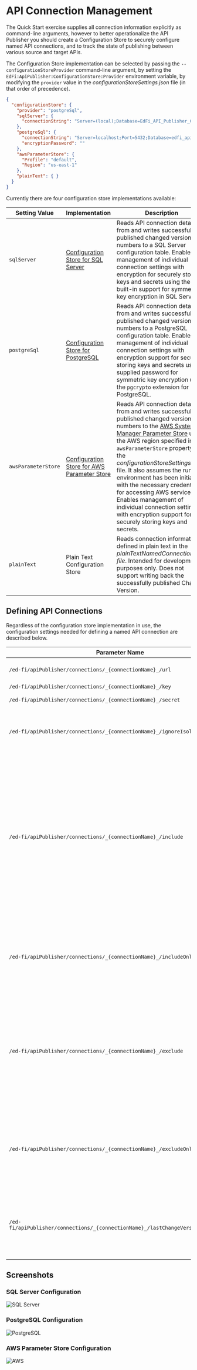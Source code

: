 # API Connection Management

The Quick Start exercise supplies all connection information explicitly as command-line arguments, however to better operationalize the API Publisher you should create a Configuration Store to securely configure named API connections, and to track the state of publishing between various source and target APIs.

The Configuration Store implementation can be selected by passing the `--configurationStoreProvider` command-line argument, by setting the `EdFi:ApiPublisher:ConfigurationStore:Provider` environment variable, by modifying the `provider` value in the _configurationStoreSettings.json_ file (in that order of precedence).

```json
{
  "configurationStore": {
    "provider": "postgreSql",
    "sqlServer": {
      "connectionString": "Server=(local);Database=EdFi_API_Publisher_Configuration;Trusted_Connection=True"
    },
    "postgreSql": {
      "connectionString": "Server=localhost;Port=5432;Database=edfi_api_publisher_configuration",
      "encryptionPassword": ""
    },
    "awsParameterStore": {
      "Profile": "default",
      "Region": "us-east-1"
    },
    "plainText": { }
  }
}
```

Currently there are four configuration store implementations available:

| Setting Value                    | Implementation                                                                           | Description                                                                                                                                                                                                                                                                                                                                                                                                                                                                                                                                                                                               |
| -------------------------------- | ---------------------------------------------------------------------------------------- | --------------------------------------------------------------------------------------------------------------------------------------------------------------------------------------------------------------------------------------------------------------------------------------------------------------------------------------------------------------------------------------------------------------------------------------------------------------------------------------------------------------------------------------------------------------------------------------------------------- |
| <nobr>`sqlServer`</nobr>         | [Configuration Store for SQL Server](../configurationstore/Sql-Server.md)                   | Reads API connection details from and writes successfully published changed version numbers to a SQL Server configuration table. Enables management of individual connection settings with encryption for securely storing keys and secrets using the built-in support for symmetric key encryption in SQL Server.                                                                                                                                                                                                                                                                                        |
| <nobr>`postgreSql`</nobr>        | [Configuration Store for PostgreSQL](../configurationstore/PostgreSql.md)                   | Reads API connection details from and writes successfully published changed version numbers to a PostgreSQL configuration table. Enables management of individual connection settings with encryption support for securely storing keys and secrets using a supplied password for symmetric key encryption using the `pgcrypto` extension for PostgreSQL.                                                                                                                                                                                                                                                 |
| <nobr>`awsParameterStore`</nobr> | [Configuration Store for AWS Parameter Store](../configurationstore/Aws-Parameter-Store.md) | Reads API connection details from and writes successfully published changed version numbers to the [AWS Systems Manager Parameter Store](https://docs.aws.amazon.com/systems-manager/latest/userguide/systems-manager-parameter-store.html) using the AWS region specified in the `awsParameterStore` property of the _configurationStoreSettings.json_ file. It also assumes the runtime environment has been initialized with the necessary credentials for accessing AWS services. Enables management of individual connection settings with encryption support for securely storing keys and secrets. |
| `plainText`                      | Plain Text Configuration Store                                                           | Reads connection information defined in plain text in the _plainTextNamedConnection.json file_. Intended for development purposes only. Does not support writing back the successfully published Change Version.                                                                                                                                                                                                                                                                                                                                                                                          |

## Defining API Connections

Regardless of the configuration store implementation in use, the configuration settings needed for defining a named API connection are described below.

| Parameter Name                                                                              | Type         | Description                                                                                                                                                                                                                                                                                                                                                                                                                                                                                                                                                                                                                                                                                                                                 |
|---------------------------------------------------------------------------------------------| ------------ |---------------------------------------------------------------------------------------------------------------------------------------------------------------------------------------------------------------------------------------------------------------------------------------------------------------------------------------------------------------------------------------------------------------------------------------------------------------------------------------------------------------------------------------------------------------------------------------------------------------------------------------------------------------------------------------------------------------------------------------------|
| `/ed-fi/apiPublisher/connections/_{connectionName}_/url`                                      | String       | The base URL of the Ed-Fi ODS API (up to, but not including, the _/data/v3_ portion of the URL).                                                                                                                                                                                                                                                                                                                                                                                                                                                                                                                                                                                                                                            |
| `/ed-fi/apiPublisher/connections/_{connectionName}_/key`                                      | SecureString | The key to use for API authentication.                                                                                                                                                                                                                                                                                                                                                                                                                                                                                                                                                                                                                                                                                                      |
| `/ed-fi/apiPublisher/connections/_{connectionName}_/secret`                                   | SecureString | The secret to use for API authentication.                                                                                                                                                                                                                                                                                                                                                                                                                                                                                                                                                                                                                                                                                                   |
| `/ed-fi/apiPublisher/connections/_{connectionName}_/ignoreIsolation`                          | String       | (_Optional_) A boolean value (true/false) indicating whether the source Ed-Fi ODS API data should be published even if it does not support an isolated context for processing through Change Query snapshots.                                                                                                                                                                                                                                                                                                                                                                                                                                                                                                                               |
| `/ed-fi/apiPublisher/connections/_{connectionName}_/include`                                  | String       | (_Optional_) For _source_ API connections, the resources to publish to the target with their dependencies. The value is defined using a CSV format (comma-separated values), and should contain the partial paths to the resources (e.g. _/ed-fi/students_,_/custom/busRoutes_). For convenience when working with Ed-Fi standard resources, only the name is required (e.g. _students,studentSchoolAssociations_). The Ed-Fi API Publisher will also evaluate and automatically include all dependencies of the requested resources (using the dependency metadata exposed by the target API). This will ensure (barring misconfigured authorization metadata or data policies) that data can be successfully published to the target API. |
| `/ed-fi/apiPublisher/connections/_{connectionName}_/includeOnly`                              | String       | (_Optional_) For _source_ API connections, the resources to publish to the target without their dependencies. The value is defined using the same format as with `--include` (see above). <br/><br/> NOTE: Use caution when publishing without automatically including all dependencies.                                                                                                                                                                                                                                                                                                                                                                                                                                                    |
| `/ed-fi/apiPublisher/connections/_{connectionName}_/exclude`                                  | String       | (_Optional_) For _source_ API connections, the resources (and their dependents) to NOT publish to the target. The value is defined using the same format as with `--include` (see above). The Ed-Fi API Publisher will also evaluate and automatically exclude all dependent resources of the excluded resources (using the dependency metadata exposed by the target API). This will ensure (barring misconfigured authorization metadata or data policies) that data can be successfully published to the target API.                                                                                                                                                                                                                     |
| `/ed-fi/apiPublisher/connections/_{connectionName}_/excludeOnly`                              | String       | (_Optional_) For _source_ API connections, the specific resources to skip publishing to the target (dependent resources will still be published). The value is defined using the same format as with `--include` (see above).<br/><br/> NOTE: Use caution when publishing without automatically including all dependencies.                                                                                                                                                                                                                                                                                                                                                                                                                 |
| <nobr>`/ed-fi/apiPublisher/connections/_{connectionName}_/lastChangeVersionsProcessed`</nobr> | String       | _(Optional)_ For _source_ API connections, contains a JSON object, keyed by target API name, that indicates the last change version successfully published from the source to the target. This value is automatically created/updated by the Ed-Fi API Publisher after successfully completing the publishing process.                                                                                                                                                                                                                                                                                                                                                                                                                      |

## Screenshots

### SQL Server Configuration

![SQL Server](/img/Sql-Server-configuration-store-example.png)

### PostgreSQL Configuration

![PostgreSQL](/img/PostgreSql-configuration-store-example.png)

### AWS Parameter Store Configuration

![AWS](/img/Aws-Parameter-Store-configuration-store-example.png)
